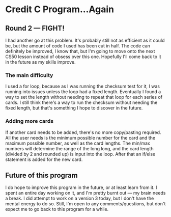 # Credit C Program...Again

## Round 2 — FIGHT!
I had another go at this problem. It's probably still not as efficient as it could be, but the amount of code I used has been cut in half. The code can definitely be improved, I know that, but I'm going to move onto the next CS50 lesson instead of obsess over this one. Hopefully I'll come back to it in the future as my skills improve.

### The main difficulty
I used a for loop, because as I was running the checksum test for it, I was running into issues unless the loop had a fixed length. Eventually I found a way to set the length without needing to repeat that loop for each series of cards. I still think there's a way to run the checksum without needing the fixed length, but that's something I hope to discover in the future.

### Adding more cards
If another card needs to be added, there's no more copy/pasting required. All the user needs is the minimum possible number for the card and the maximum possible number, as well as the card lengths. The min/max numbers will determine the range of the long long, and the card length (divided by 2 and rounded up) is input into the loop. After that an if/else statement is added for the new card.

## Future of this program
I do hope to improve this program in the future, or at least learn from it. I spent an entire day working on it, and I'm pretty burnt out — my brain needs a break. I did attempt to work on a version 3 today, but I don't have the mental energy to do so. Still, I'm open to any comments/questions, but don't expect me to go back to this program for a while.